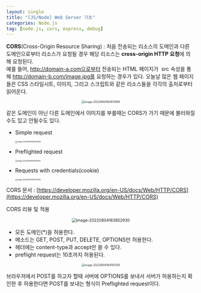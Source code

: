 ```yaml
---
layout: single
title: "[JS/Node] Web Server 기초"
categories: Node.js
tag: [node.js, cors, express, debug]
---
```


**CORS**(Cross-Origin Resource Sharing) : 처음 전송되는 리소스의 도메인과 다른 도메인으로부터 리소스가 요청될 경우 해당 리소스는 **cross-origin HTTP 요청**에 의해 요청된다.  
예를 들어, http://domain-a.com으로부터 전송되는 HTML 페이지가 <img> src 속성을 통해 http://domain-b.com/image.jpg를 요청하는 경우가 있다. 오늘날 많은 웹 페이지들은 CSS 스타일시트, 이미지, 그리고 스크립트와 같은 리소스들을 각각의 출처로부터 읽어온다.

<center>
<img src="../../images/2022-08-04-nj_5th/image-20220804160913856.png" alt="image-20220804160913856" style="zoom:50%;" />

</center>

같은 도메인이 아닌 다른 도메인에서 이미지를 부를때는 CORS가 가기 때문에 불러와질수도 있고 안될수도 있다.

- Simple request

  <img src="../../images/2022-08-04-nj_5th/image-20220804162845289.png" alt="image-20220804162845289" style="zoom:33%;" />

- Preflighted request

  <img src="../../images/2022-08-04-nj_5th/image-20220804162938740.png" alt="image-20220804162938740" style="zoom:33%;" />

- Requests with credentials(cookie)

  <img src="../../images/2022-08-04-nj_5th/image-20220804163037978.png" alt="image-20220804163037978" style="zoom:33%;" />

CORS 문서 : [https://developer.mozilla.org/en-US/docs/Web/HTTP/CORS](https://developer.mozilla.org/en-US/docs/Web/HTTP/CORS)

CORS 리뷰 및 적용

<center>

<img src="../../images/2022-08-04-nj_5th/image-20220804163852930.png" alt="image-20220804163852930" style="zoom:75%;" />

</center>

- 모든 도메인(*)을 허용한다.
- 메소드는 GET, POST, PUT, DELETE, OPTIONS만 허용한다.
- 헤더에는 content-type과 accept만 쓸 수 있다.
- preflight request는 10초까지 허용된다.

<center>

<img src="../../images/2022-08-04-nj_5th/image-20220804164150354.png" alt="image-20220804164150354" style="zoom:50%;" />

</center>

브라우저에서 POST를 하고자 할때 서버에 OPTIONS를 보내서 서버가 허용하는지 확인한 후 허용한다면 POST를 보내는 형식이 Preflighted request이다.
